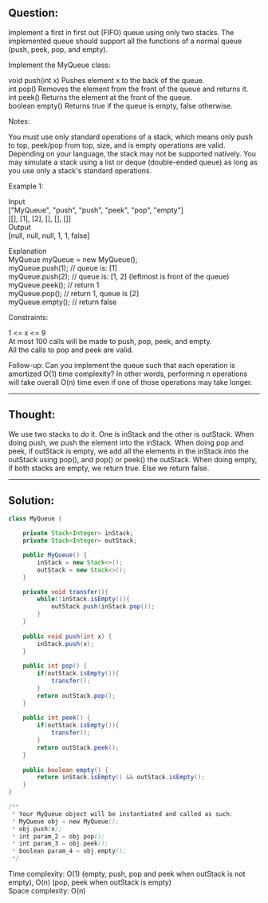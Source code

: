 ## Question:

Implement a first in first out (FIFO) queue using only two stacks. The implemented queue should support all the functions of a normal queue (push, peek, pop, and empty).  

Implement the MyQueue class:  

void push(int x) Pushes element x to the back of the queue.  
int pop() Removes the element from the front of the queue and returns it.  
int peek() Returns the element at the front of the queue.  
boolean empty() Returns true if the queue is empty, false otherwise.  

Notes:  

You must use only standard operations of a stack, which means only push to top, peek/pop from top, size, and is empty operations are valid.  
Depending on your language, the stack may not be supported natively. You may simulate a stack using a list or deque (double-ended queue) as long as you use only a stack's standard operations.  

Example 1:  

Input  
["MyQueue", "push", "push", "peek", "pop", "empty"]  
[[], [1], [2], [], [], []]  
Output  
[null, null, null, 1, 1, false]  

Explanation  
MyQueue myQueue = new MyQueue();  
myQueue.push(1); // queue is: [1]  
myQueue.push(2); // queue is: [1, 2] (leftmost is front of the queue)  
myQueue.peek(); // return 1  
myQueue.pop(); // return 1, queue is [2]  
myQueue.empty(); // return false  

Constraints:  

1 <= x <= 9  
At most 100 calls will be made to push, pop, peek, and empty.  
All the calls to pop and peek are valid.  

Follow-up: Can you implement the queue such that each operation is amortized O(1) time complexity? In other words, performing n operations will take overall O(n) time even if one of those operations may take longer.  

---
## Thought:
We use two stacks to do it. One is inStack and the other is outStack. When doing push, we push the element into the inStack. When doing pop and peek, 
if outStack is empty, we add all the elements in the inStack into the outStack using pop(), and pop() or peek() the outStack. When doing empty, if both stacks are empty, we return true. 
Else we return false.

---
## Solution:
```Java
class MyQueue {

    private Stack<Integer> inStack;
    private Stack<Integer> outStack;

    public MyQueue() {
        inStack = new Stack<>();
        outStack = new Stack<>();
    }

    private void transfer(){
        while(!inStack.isEmpty()){
            outStack.push(inStack.pop());
        }
    }
    
    public void push(int x) {
        inStack.push(x);
    }
    
    public int pop() {
        if(outStack.isEmpty()){
            transfer();
        }
        return outStack.pop();
    }
    
    public int peek() {
        if(outStack.isEmpty()){
            transfer();
        }
        return outStack.peek();        
    }
    
    public boolean empty() {
        return inStack.isEmpty() && outStack.isEmpty();
    }
}

/**
 * Your MyQueue object will be instantiated and called as such:
 * MyQueue obj = new MyQueue();
 * obj.push(x);
 * int param_2 = obj.pop();
 * int param_3 = obj.peek();
 * boolean param_4 = obj.empty();
 */
```
Time complexity: O(1) (empty, push, pop and peek when outStack is not empty), O(n) (pop, peek when outStack is empty)  
Space complexity: O(n)
